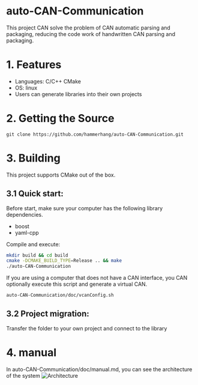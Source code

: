 # auto-CAN-Communication
This project CAN solve the problem of CAN automatic parsing and packaging, reducing the code work of handwritten CAN parsing and packaging.

# 1. Features
- Languages: C/C++ CMake
- OS: linux
- Users can generate libraries into their own projects

# 2. Getting the Source
~~~shell
git clone https://github.com/hammerhang/auto-CAN-Communication.git
~~~

# 3. Building
This project supports CMake out of the box.

## 3.1 Quick start:
Before start, make sure your computer has the following library dependencies.

- boost
- yaml-cpp

Compile and execute:

~~~bash
mkdir build && cd build
cmake -DCMAKE_BUILD_TYPE=Release .. && make
./auto-CAN-Communication
~~~

If you are using a computer that does not have a CAN interface, you CAN optionally execute this script and generate a virtual CAN.

~~~bash
auto-CAN-Communication/doc/vcanConfig.sh
~~~

## 3.2 Project migration:
Transfer the folder to your own project and connect to the library

# 4. manual
In auto-CAN-Communication/doc/manual.md, you can see the architecture of the system
![Architecture](https://github.com/hammerhang/auto-CAN-Communication/tree/main/doc/pictrue/Architecture.png)
